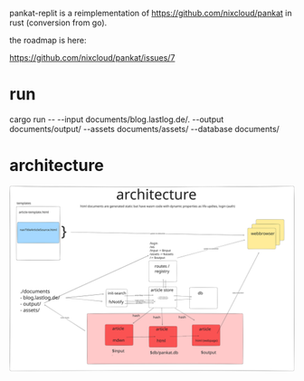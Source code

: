 pankat-replit is a reimplementation of https://github.com/nixcloud/pankat in rust (conversion from go).

the roadmap is here:

https://github.com/nixcloud/pankat/issues/7

# run

cargo run -- --input documents/blog.lastlog.de/. --output documents/output/ --assets documents/assets/ --database documents/

# architecture

![architecture](internals.svg)